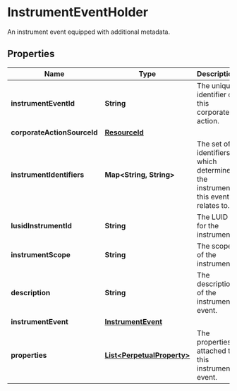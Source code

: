 

# InstrumentEventHolder

An instrument event equipped with additional metadata.

## Properties

Name | Type | Description | Notes
------------ | ------------- | ------------- | -------------
**instrumentEventId** | **String** | The unique identifier of this corporate action. | 
**corporateActionSourceId** | [**ResourceId**](ResourceId.md) |  | 
**instrumentIdentifiers** | **Map&lt;String, String&gt;** | The set of identifiers which determine the instrument this event relates to. | 
**lusidInstrumentId** | **String** | The LUID for the instrument. | 
**instrumentScope** | **String** | The scope of the instrument. | 
**description** | **String** | The description of the instrument event. | 
**instrumentEvent** | [**InstrumentEvent**](InstrumentEvent.md) |  | 
**properties** | [**List&lt;PerpetualProperty&gt;**](PerpetualProperty.md) | The properties attached to this instrument event. |  [optional]




